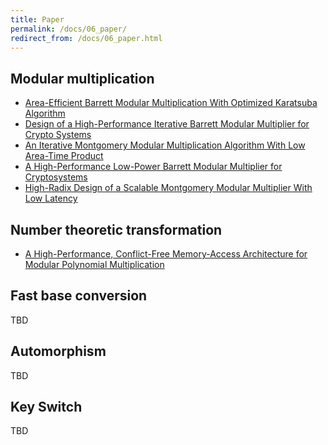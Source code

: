 ```yaml
---
title: Paper
permalink: /docs/06_paper/
redirect_from: /docs/06_paper.html
---
```


## Modular multiplication

- [Area-Efficient Barrett Modular Multiplication With Optimized Karatsuba Algorithm](https://ieeexplore.ieee.org/document/10557644)
- [Design of a High-Performance Iterative Barrett Modular Multiplier for Crypto Systems](https://ieeexplore.ieee.org/document/10456535)
- [An Iterative Montgomery Modular Multiplication Algorithm With Low Area-Time Product](https://ieeexplore.ieee.org/abstract/document/9721000)
- [A High-Performance Low-Power Barrett Modular Multiplier for Cryptosystems](https://ieeexplore.ieee.org/document/9502490)
- [High-Radix Design of a Scalable Montgomery Modular Multiplier With Low Latency](https://ieeexplore.ieee.org/abstract/document/9328560)

## Number theoretic transformation

- [A High-Performance, Conflict-Free Memory-Access Architecture for Modular Polynomial Multiplication](https://ieeexplore.ieee.org/abstract/document/10254605)

## Fast base conversion

TBD

## Automorphism

TBD

## Key Switch

TBD